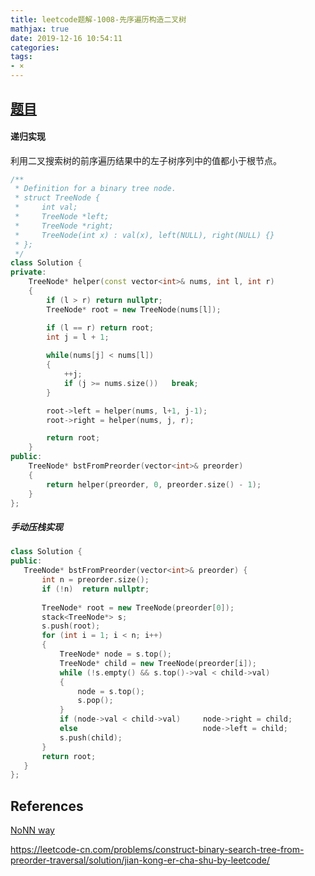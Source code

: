 ```yaml
---
title: leetcode题解-1008-先序遍历构造二叉树
mathjax: true
date: 2019-12-16 10:54:11
categories:
tags:
- ×
---
```


## [题目](https://leetcode-cn.com/problems/construct-binary-search-tree-from-preorder-traversal/)

#### 递归实现

利用二叉搜索树的前序遍历结果中的左子树序列中的值都小于根节点。

```C++
/**
 * Definition for a binary tree node.
 * struct TreeNode {
 *     int val;
 *     TreeNode *left;
 *     TreeNode *right;
 *     TreeNode(int x) : val(x), left(NULL), right(NULL) {}
 * };
 */
class Solution {
private:
    TreeNode* helper(const vector<int>& nums, int l, int r)
    {
        if (l > r) return nullptr;
        TreeNode* root = new TreeNode(nums[l]);

        if (l == r) return root;
        int j = l + 1;
        
        while(nums[j] < nums[l])
        {
            ++j;
            if (j >= nums.size())   break;
        }

        root->left = helper(nums, l+1, j-1);
        root->right = helper(nums, j, r);

        return root;
    }
public:
    TreeNode* bstFromPreorder(vector<int>& preorder) 
    {
        return helper(preorder, 0, preorder.size() - 1);   
    }
};
```



##### 手动压栈实现

```C++
class Solution {
public:
   TreeNode* bstFromPreorder(vector<int>& preorder) {
       int n = preorder.size();
       if (!n)  return nullptr; 
       
       TreeNode* root = new TreeNode(preorder[0]);
       stack<TreeNode*> s;
       s.push(root);
       for (int i = 1; i < n; i++) 
       {
           TreeNode* node = s.top();
           TreeNode* child = new TreeNode(preorder[i]);
           while (!s.empty() && s.top()->val < child->val) 
           {
               node = s.top();
               s.pop();
           }
           if (node->val < child->val)     node->right = child;
           else                            node->left = child;
           s.push(child);
       }
       return root;
   }
};
```



## References

[NoNN way](https://leetcode-cn.com/problems/construct-binary-search-tree-from-preorder-traversal/solution/4ms-c-ti-jie-jie-ti-si-lu-by-nonnus/)

https://leetcode-cn.com/problems/construct-binary-search-tree-from-preorder-traversal/solution/jian-kong-er-cha-shu-by-leetcode/

